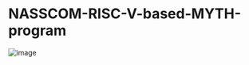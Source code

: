 # NASSCOM-RISC-V-based-MYTH-program
![image](https://github.com/user-attachments/assets/42b767e9-1c74-48ed-a57a-872861d16ed9)
